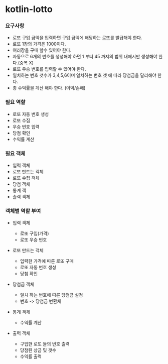 # kotlin-lotto

### 요구사항

- 로또 구입 금액을 입력하면 구입 금액에 해당하는 로또를 발급해야 한다.
- 로또 1장의 가격은 1000이다.
- 여러장을 구매 할수 있어야 한다.
- 자동으로 6개의 번호를 생성해야 하면 1 부터 45 까지의 범위 내에서만 생성해야 한다.(중복 X)
- 로또 우승 번호를 입력할 수 있어야 한다.
- 일치하는 번호 갯수가 3,4,5,6이며 일치하는 번호 갯 에 따라 당첨금을 달리해야 한다.
- 총 수익률을 계산 해야 한다. (이익/손해)

### 필요 역할

- 로또 자동 번호 생성
- 로또 수집
- 우승 번호 입력
- 당첨 확인
- 수익률 계산

### 필요 객체 
- 입력 객체
- 로또 만드는 객체
- 로또 수집 객체
- 당첨 객체
- 통계 객
- 출력 객체

### 객체별 역할 부여
- 입력 객체
    - 로또 구입(가격)
    - 로또 우승 번호
    
- 로또 만드는 객체
    - 입력한 가격에 따른 로또 구매
    - 로또 자동 번호 생성
    - 당첨 확인
    
- 당첨금 객체 
    - 일치 하는 번호에 따른 당첨금 설정
    - 번호 -> 당첨금 변환체
    
- 통계 객체
    - 수익률 계산
    
- 출력 객체
    - 구입한 로또 들의 번호 출력
    - 당첨된 상금 및 갯수
    - 수익률 출력
